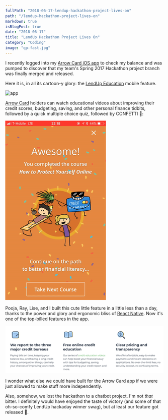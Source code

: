 ```yaml
---
fullPath: "2018-06-17-lendup-hackathon-project-lives-on"
path: "/lendup-hackathon-project-lives-on"
markdown: true
isBlogPost: true
date: "2018-06-17"
title: "LendUp Hackathon Project Lives On"
category: "Coding"
image: "qp-fast.jpg"
---
```


I recently logged into my [Arrow Card iOS app](https://itunes.apple.com/us/app/arrow-card/id1228440036?mt=8) to check my balance and was pumped to discover that my team's Spring 2017 Hackathon project branch was finally merged and released.

Here it is, in all its cartoon-y glory: the [LendUp Education](https://www.lendup.com/education) mobile feature.

![app](./images/arrow.gif)

[Arrow Card](https://www.lendup.com/card) holders can watch educational videos about improving their credit scores, budgeting, saving, and other personal finance tidbits, followed by a quick multiple choice quiz, followed by CONFETTI 🎉:

![app](./images/confetti.gif)

Pooja, Ray, Lise, and I built this cute little feature in a little less than a day, thanks to the power and glory and ergonomic bliss of [React Native](https://facebook.github.io/react-native/). Now it's one of the top-billed features in the app. 

![features](./images/features.png)

I wonder what else we could have built for the Arrow Card app if we were just allowed to make stuff more independently.

Also, somehow, we lost the hackathon to a chatbot project. I'm not *that* bitter. I definitely would have enjoyed the taste of victory (and some of that oh-so-comfy LendUp hackaday winner swag), but at least our feature got released 🙏.
